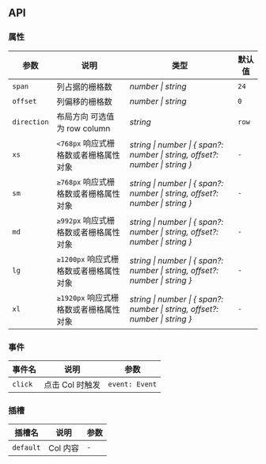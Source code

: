 ## API

### 属性

| 参数 | 说明 | 类型 | 默认值 | 
| --- | --- | --- | --- | 
| `span` | 列占据的栅格数 | _number \| string_ | `24` |
| `offset` | 列偏移的栅格数 | _number \| string_ | `0` |
| `direction` | 布局方向 可选值为 row column |  _string_ | `row` |
| `xs`     | `<768px` 响应式栅格数或者栅格属性对象  | _string \| number \| { span?: number \| string, offset?: number \| string }_ | `-` |
| `sm`     | `≥768px` 响应式栅格数或者栅格属性对象  | _string \| number \| { span?: number \| string, offset?: number \| string }_ | `-` |
| `md`     | `≥992px` 响应式栅格数或者栅格属性对象  | _string \| number \| { span?: number \| string, offset?: number \| string }_ | `-` |
| `lg`     | `≥1200px` 响应式栅格数或者栅格属性对象 | _string \| number \| { span?: number \| string, offset?: number \| string }_ | `-` |
| `xl`     | `≥1920px` 响应式栅格数或者栅格属性对象 | _string \| number \| { span?: number \| string, offset?: number \| string }_ | `-` |

### 事件

| 事件名 | 说明 | 参数 |
| --- | --- | --- |
| `click` | 点击 Col 时触发 | `event: Event` |

### 插槽

| 插槽名 | 说明 | 参数 |
| --- | --- | --- |
| `default` | Col 内容 | `-` |
